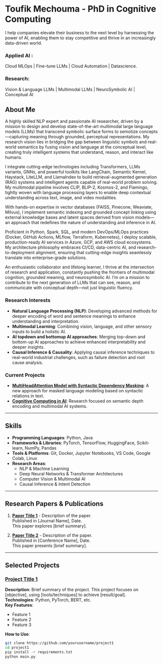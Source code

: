# Toufik Mechouma - PhD  in Cognitive Computing 
I help companies elevate their business to the next level by harnessing the power of AI, enabling them to stay competitive and thrive in an increasingly data-driven world.
### **Applied AI** : 
Cloud MLOps | Fine-tune LLMs | Cloud Automation | Datascience.
### Research: 
Vision & Language LLMs | Multimodal LLMs | NeuroSymbolic AI | Conceptual AI

## About Me

A highly skilled NLP expert and passionate AI researcher, driven by a mission to design and develop state-of-the-art multimodal large language models (LLMs) that transcend symbolic surface forms to semotize concepts—capturing meaning through grounded, perceptual representations. My research vision lies in bridging the gap between linguistic symbols and real-world semantics by fusing vision and language at the conceptual level, creating truly intelligent systems that understand, reason, and interact like humans.

I integrate cutting-edge technologies including Transformers, LLMs variants, GNNs, and powerful toolkits like LangChain, Semantic Kernel, Haystack, LiteLLM, and LlamaIndex to build retrieval-augmented generation (RAG) systems and intelligent agents capable of real-world problem solving. My multimodal pipeline involves CLIP, BLIP-2, Kosmos-2, and Flamingo, tightly woven with language processing layers to enable deep contextual understanding across text, image, and video modalities.

With hands-on expertise in vector databases (FAISS, Pinecone, Weaviate, Milvus), I implement semantic indexing and grounded concept linking using external knowledge bases and latent spaces derived from vision models—an approach that redefines the nature of understanding and inference in AI.

Proficient in Python, Spark, SQL, and modern DevOps/MLOps practices (Docker, GitHub Actions, MLflow, Terraform, Kubernetes), I deploy scalable, production-ready AI services in Azure, GCP, and AWS cloud ecosystems. My architecture philosophy embraces CI/CD, data-centric AI, and research-to-deployment alignment, ensuring that cutting-edge insights seamlessly translate into enterprise-grade solutions.

An enthusiastic collaborator and lifelong learner, I thrive at the intersection of research and application, constantly pushing the frontiers of multimodal cognition, grounded meaning, and neurosymbolic AI. I’m on a mission to contribute to the next generation of LLMs that can see, reason, and communicate with conceptual depth—not just linguistic fluency.

### Research Interests
- **Natural Language Processing (NLP)**: Developing advanced methods for deeper encoding of word and sentence meanings to enhance understanding and interpretation.
- **Multimodal Learning**: Combining vision, language, and other sensory inputs to build a holistic AI.
- **AI topdown and bottomup AI approaches**: Merging top-down and bottom-up AI approaches to achieve enhanced interpretability and deeper insights.
- **Causal Inference & Causality**: Applying causal inference techniques to real-world industrial challenges, such as failure detection and root cause analysis.

### Current Projects
- **[MultiHeadAttention Model with Syntactic Dependency Masking](https://github.com/yourusername/project1)**: A new approach for masked language modeling based on syntactic relations in text.
- **[Cognitive Computing in AI](https://github.com/yourusername/project2)**: Research focused on semantic depth encoding and multimodal AI systems.

---

## Skills

- **Programming Languages**: Python, Java
- **Frameworks & Libraries**: PyTorch, TensorFlow, HuggingFace, Scikit-learn, NumPy, Pandas
- **Tools & Platforms**: Git, Docker, Jupyter Notebooks, VS Code, Google Colab, Linux
- **Research Areas**:
  - NLP & Machine Learning
  - Deep Neural Networks & Transformer Architectures
  - Computer Vision & Multimodal AI
  - Causal Inference & Intent Detection

---

## Research Papers & Publications

1. **[Paper Title 1](link_to_paper)** - Description of the paper.  
   Published in [Journal Name], Date.  
   This paper explores [brief summary].

2. **[Paper Title 2](link_to_paper)** - Description of the paper.  
   Published in [Conference Name], Date.  
   This paper presents [brief summary].

---

## Selected Projects

### [Project Title 1](https://github.com/yourusername/project1)
**Description**: Brief summary of the project. This project focuses on [objective], using [tools/techniques] to achieve [result/goal].  
**Technologies**: Python, PyTorch, BERT, etc.  
**Key Features**:  
- Feature 1
- Feature 2
- Feature 3

**How to Use**:  
```bash
git clone https://github.com/yourusername/project1
cd project1
pip install -r requirements.txt
python main.py


